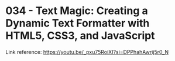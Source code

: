 # 034 - Text Magic: Creating a Dynamic Text Formatter with HTML5, CSS3, and JavaScript

Link reference: https://youtu.be/_pxu75RoiXI?si=DPPhahAwrij5r0_N
